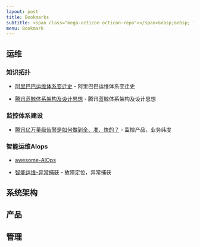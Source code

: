 ```yaml
---
layout: post
title: Bookmarks
subtitle: <span class="mega-octicon octicon-repo"></span>&nbsp;&nbsp; To mark useful libs - tools - books
menu: Bookmark
---
```


## 运维

### 知识拓扑

  - [阿里巴巴运维体系变迁史](https://www.jianshu.com/p/649f0a85254d) - 阿里巴巴运维体系变迁史

  - [腾讯蓝鲸体系架构及设计思想](http://www.greatops.net/?id=3) - 腾讯蓝鲸体系架构及设计思想
 
### 监控体系建设

  - [腾讯亿万量级告警是如何做到全、准、快的？](http://www.greatops.net/?id=109) - 监控产品，业务纬度

### 智能运维AIops

  - [awesome-AIOps](https://github.com/linjinjin123/awesome-AIOps)
  
  - [智能运维-异常捕获](https://github.com/ieasydevops/AbnormalDetection) - 故障定位，异常捕获
  

## 系统架构

## 产品

## 管理

